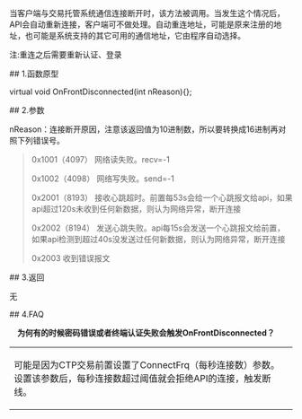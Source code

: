 <p>当客户端与交易托管系统通信连接断开时，该方法被调用。当发生这个情况后，API会自动重新连接，客户端可不做处理。自动重连地址，可能是原来注册的地址，也可能是系统支持的其它可用的通信地址，它由程序自动选择。</p>
<p>注:重连之后需要重新认证、登录</p>
<span class="anchor" id="9c29f78a-99d5-4774-a6f9-8ef78a60824e"></span>
## 1.函数原型
<p>virtual void OnFrontDisconnected(int nReason){};</p>
<span class="anchor" id="e23dea93-27fe-492d-af36-81c147b89b33"></span>
## 2.参数
<p>nReason：连接断开原因，注意该返回值为10进制数，所以要转换成16进制再对照下列错误号。</p>
<p><span alt="" id="anchor-id-01"></span> </p>
<blockquote>
<p>0x1001（4097） 网络读失败。recv=-1</p>
<p>0x1002（4098） 网络写失败。send=-1</p>
<p>0x2001（8193） 接收心跳超时。前置每53s会给一个心跳报文给api，如果api超过120s未收到任何新数据，则认为网络异常，断开连接</p>
<p>0x2002（8194） 发送心跳失败。api每15s会发送一个心跳报文给前置，如果api检测到超过40s没发送过任何新数据，则认为网络异常，断开连接</p>
<p>0x2003 收到错误报文</p>
</blockquote>
<span class="anchor" id="277fd3e4-3abb-47f7-935d-06be1e13dec3"></span>
## 3.返回
<p>无</p>
<span class="anchor" id="66a25cf0-a206-45dc-af1c-919318e9ef54"></span>
## 4.FAQ
<p><div class="region_i"><p class="region_header" id="region_header_1" style="padding-left: 1em;font-weight : bold;text-indent: 0px;text-align: left;">为何有的时候密码错误或者终端认证失败会触发OnFrontDisconnected？</p><div class="region_panel" id="region_panel_1" style="display:block;"><table><tr><td>
<p>可能是因为CTP交易前置设置了ConnectFrq（每秒连接数）参数。设置该参数后，每秒连接数超过阈值就会拒绝API的连接，触发断线。</p>
</td></tr></table>
</div><p class="region_tail" id="region_tail_1" style="border-top-color:transparent;border-bottom-width:0;"></p></div></p>

